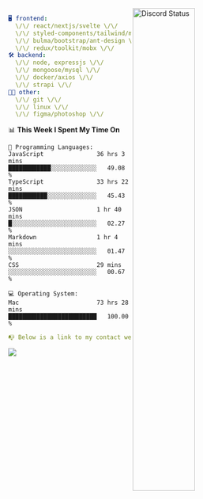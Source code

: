 
<a href="https://discord.com/users/279302975371870218" target="_blank">
    <img width="50%" align="right" alt="Discord Status" src="https://lanyard.cnrad.dev/api/279302975371870218?bg=161B22&borderRadius=5px%205px%200%200&hideTimestamp=true&idleMessage=Just%20chillin%27%20at%20the%20moment&animated=true">
</a>

```yaml
🖥️ frontend: 
  \/\/ react/nextjs/svelte \/\/
  \/\/ styled-components/tailwind/mui/
  \/\/ bulma/bootstrap/ant-design \/\/
  \/\/ redux/toolkit/mobx \/\/
🛠 backend: 
  \/\/ node, expressjs \/\/
  \/\/ mongoose/mysql \/\/
  \/\/ docker/axios \/\/
  \/\/ strapi \/\/
👨‍💻 other: 
  \/\/ git \/\/ 
  \/\/ linux \/\/
  \/\/ figma/photoshop \/\/
```
<!--START_SECTION:waka-->
📊 **This Week I Spent My Time On** 

```text
💬 Programming Languages: 
JavaScript               36 hrs 3 mins       ████████████░░░░░░░░░░░░░   49.08 % 
TypeScript               33 hrs 22 mins      ███████████░░░░░░░░░░░░░░   45.43 % 
JSON                     1 hr 40 mins        █░░░░░░░░░░░░░░░░░░░░░░░░   02.27 % 
Markdown                 1 hr 4 mins         ░░░░░░░░░░░░░░░░░░░░░░░░░   01.47 % 
CSS                      29 mins             ░░░░░░░░░░░░░░░░░░░░░░░░░   00.67 % 

💻 Operating System: 
Mac                      73 hrs 28 mins      █████████████████████████   100.00 % 
```


<!--END_SECTION:waka-->
```yaml
📭 Below is a link to my contact website 
```
<a href="https://mxns.xyz" target="_black"> <img src="https://img.shields.io/badge/website-161B22?style=for-the-badge&logo=About.me&logoColor=white"></img> <a/>

